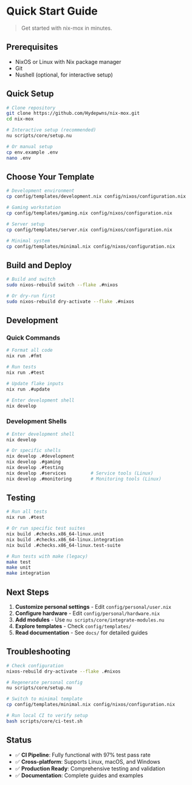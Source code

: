 # Quick Start Guide

> Get started with nix-mox in minutes.

## Prerequisites

- NixOS or Linux with Nix package manager
- Git
- Nushell (optional, for interactive setup)

## Quick Setup

```bash
# Clone repository
git clone https://github.com/Hydepwns/nix-mox.git
cd nix-mox

# Interactive setup (recommended)
nu scripts/core/setup.nu

# Or manual setup
cp env.example .env
nano .env
```

## Choose Your Template

```bash
# Development environment
cp config/templates/development.nix config/nixos/configuration.nix

# Gaming workstation
cp config/templates/gaming.nix config/nixos/configuration.nix

# Server setup
cp config/templates/server.nix config/nixos/configuration.nix

# Minimal system
cp config/templates/minimal.nix config/nixos/configuration.nix
```

## Build and Deploy

```bash
# Build and switch
sudo nixos-rebuild switch --flake .#nixos

# Or dry-run first
sudo nixos-rebuild dry-activate --flake .#nixos
```

## Development

### Quick Commands

```bash
# Format all code
nix run .#fmt

# Run tests
nix run .#test

# Update flake inputs
nix run .#update

# Enter development shell
nix develop
```

### Development Shells

```bash
# Enter development shell
nix develop

# Or specific shells
nix develop .#development
nix develop .#gaming
nix develop .#testing
nix develop .#services         # Service tools (Linux)
nix develop .#monitoring       # Monitoring tools (Linux)
```

## Testing

```bash
# Run all tests
nix run .#test

# Or run specific test suites
nix build .#checks.x86_64-linux.unit
nix build .#checks.x86_64-linux.integration
nix build .#checks.x86_64-linux.test-suite

# Run tests with make (legacy)
make test
make unit
make integration
```

## Next Steps

1. **Customize personal settings** - Edit `config/personal/user.nix`
2. **Configure hardware** - Edit `config/personal/hardware.nix`
3. **Add modules** - Use `nu scripts/core/integrate-modules.nu`
4. **Explore templates** - Check `config/templates/`
5. **Read documentation** - See `docs/` for detailed guides

## Troubleshooting

```bash
# Check configuration
nixos-rebuild dry-activate --flake .#nixos

# Regenerate personal config
nu scripts/core/setup.nu

# Switch to minimal template
cp config/templates/minimal.nix config/nixos/configuration.nix

# Run local CI to verify setup
bash scripts/core/ci-test.sh
```

## Status

- ✅ **CI Pipeline**: Fully functional with 97% test pass rate
- ✅ **Cross-platform**: Supports Linux, macOS, and Windows
- ✅ **Production Ready**: Comprehensive testing and validation
- ✅ **Documentation**: Complete guides and examples